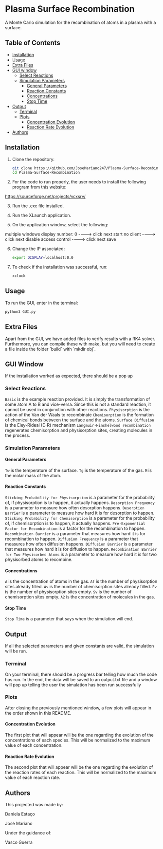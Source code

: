 # Plasma Surface Recombination

A Monte Carlo simulation for the recombination of
atoms in a plasma with a surface.

## Table of Contents
- [Installation](#installation)
- [Usage](#usage)
- [Extra Files](#usage)
- [GUI window](#gui-window)  
  - [Select Reactions](#select-reactions)  
  - [Simulation Parameters](#simulation-parameters)  
    - [General Parameters](#general-parameters)  
    - [Reaction Constants](#reaction-constants)  
    - [Concentrations](#concentrations) 
    - [Stop Time](#stop-time)
- [Output](#output)  
    - [Terminal](#terminal)  
    - [Plots](#plots)  
      - [Concentration Evolution](#concentration-evolution)
      - [Reaction Rate Evolution](#reaction-rate-evolution)
- [Authors](#authors)

## Installation

1. Clone the repository:
   ```sh
   git clone https://github.com/JoseMariano247/Plasma-Surface-Recombination
   cd Plasma-Surface-Recombination
   ```

2. For the code to run properly, the user needs to install
the following program from this website:

https://sourceforge.net/projects/vcxsrv/

3. Run the .exe file installed.

4. Run the XLaunch application.

5. On the application window, select the following:

multiple windows
display number: 0
----> click next
start no client
----> click next
disable access control
----> click next
save

6. Change the IP associated:

   ```sh
   export DISPLAY=localhost:0.0
   ```

7. To check if the installation was successful, run:

   ```sh
   xclock
   ```


## Usage

To run the GUI, enter in the terminal:

   ```sh
   python3 GUI.py
   ```

## Extra Files

Apart from the GUI, we have added files to verify results with a RK4 solver. Furthermore, you can compile these with make, but you will need to create a file inside the folder ´build´ with ´mkdir obj´.

## GUI Window

If the installation worked as expected, there should be a pop up

### Select Reactions

`Basic` is the example reaction provided. It is simply the
transformation of some atom A to B and vice-versa. Since this
is not a standard reaction, it cannot be used in conjunction
with other reactions.
`Physisorption` is the action of the Van der Waals to recombinate
`Chemisorption` is the formation of chemical bonds between the
surface and the atoms.
`Surface Diffusion` is the Eley-Rideal (E-R) mechanism
`Langmuir-Hinshelwood recombination` regenerates chemisorption and
physisorption sites, creating molecules in the process.

### Simulation Parameters

#### General Parameters

`Tw` is the temperature of the surface.
`Tg` is the temperature of the gas.
`M` is the molar mass of the atom.

#### Reaction Constants

`Sticking Probability for Physisorption` is a parameter for the probability of, if physisorption is to happen, it actually happens.
`Desorption Frequency` is a parameter to measure how often desorption happens.
`Desorption Barrier` is a parameter to measure how hard it is
for desorption to happen.
`Sticking Probability for Chemisorption` is a parameter for the probability of, if chemisorption is to happen, it actually happens.
`Pre-Exponential Factor for Recombination` is a factor for the
recombination to happen.
`Recombination Barrier` is a parameter that measures how hard it is for recombination to happen.
`Diffusion Frequency` is a parameter that measures how often diffusion happens.
`Diffusion Barrier` is a parameter that measures how hard it is for diffusion to happen.
`Recombination Barrier for Two Physisorbed Atoms` is a parameter to measure how hard it is for two physisorbed atoms to recombine.


#### Concentrations

`A` is the concentration of atoms in the gas.
`Af` is the number of physisorption sites already filled.
`As` is the number of chemisorption sites already filled.
`Fv` is the number of physisorption sites empty.
`Sv` is the number of chemisorption sites empty.
`A2` is the concentration of molecules in the gas.

#### Stop Time

`Stop Time` is a parameter that says when the simulation will end.

## Output

If all the selected parameters and given constants are valid, the simulation will be run.

### Terminal

On your terminal, there should be a progress bar telling how much the code has run. In the end, the data will be saved to an output.txt file and a window will pop up telling the user the simulation has been run successfully

### Plots

After closing the previously mentioned window, a few plots will appear in the order shown in this README.

#### Concentration Evolution

The first plot that will appear will be the one regarding the evolution of the concentrations of each species. This will be normalized to the maximum value of each concentration.

#### Reaction Rate Evolution

The second plot that will appear will be the one regarding the evolution of the reaction rates of each reaction. This will be normalized to the maximum value of each reaction rate.

## Authors

This projected was made by:

Daniela Estaço

José Mariano


Under the guidance of:

Vasco Guerra